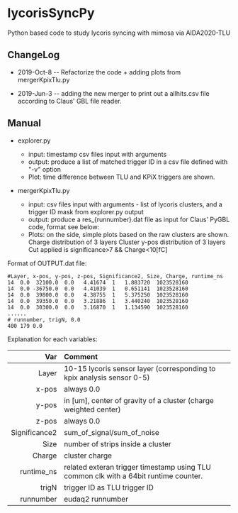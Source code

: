 # lycorisSyncPy
Python based code to study lycoris syncing with mimosa via AIDA2020-TLU

## ChangeLog
+ 2019-Oct-8
-- Refactorize the code + adding plots from mergerKpixTlu.py

+ 2019-Jun-3
-- adding the new merger to print out a allhits.csv file according to Claus' GBL file reader.

## Manual

+ explorer.py

  * input: timestamp csv files input with arguments
  * output: produce a list of matched trigger ID in a csv file defined with "-v" option
  * Plot: time difference between TLU and KPiX triggers are shown.

+ mergerKpixTlu.py

  * input: csv files input with arguments - list of lycoris clusters, and a trigger ID mask from explorer.py output
  * output: produce a res_{runnumber}.dat file as input for Claus' PyGBL code, format see below:
  * Plots: on the side, simple plots based on the raw clusters are shown.
    Charge distribution of 3 layers
    Cluster y-pos distribution of 3 layers
    Cut applied is significance>7 && Charge<10[fC]


Format of OUTPUT.dat file:

```
#Layer, x-pos, y-pos, z-pos, Significance2, Size, Charge, runtime_ns
14  0.0  32100.0  0.0   4.41674  1   1.883720  1023528160
14  0.0 -36750.0  0.0   4.41039  1   0.651141  1023528160
14  0.0  39800.0  0.0   4.38755  1   5.375250  1023528160
14  0.0  39350.0  0.0   3.21886  1   3.440240  1023528160
14  0.0  30300.0  0.0   3.16870  1   1.134590  1023528160
......
# runnumber, trigN, 0.0
400 179 0.0 
```

Explanation for each variables:

| Var    | Comment  |
|-------:|:---------|
| Layer | 10-15 lycoris sensor layer (corresponding to kpix analysis sensor 0-5)   |
| x-pos | always 0.0  |
| y-pos | in [um], center of gravity of a cluster (charge weighted center)  |
| z-pos | always 0.0  |
| Significance2 | sum_of_signal/sum_of_noise  |
| Size | number of strips inside a cluster  |
| Charge | cluster charge  |
| runtime_ns | related exteran trigger timestamp using TLU common clk with a 64bit runtime counter.  |
| trigN | trigger ID as TLU trigger ID  |
| runnumber | eudaq2 runnumber  |
